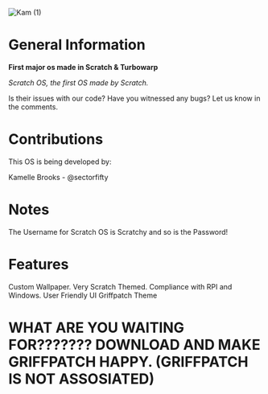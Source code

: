 
![Kam (1)](https://github.com/sectorfifty/ScratchOS/assets/166570969/6b3c9866-4330-4754-abda-c8955b35d0f4)
# General Information
**First major os made in Scratch & Turbowarp**

*Scratch OS, the first OS made by Scratch.*

Is their issues with our code? Have you witnessed any bugs? Let us know in the comments.

# Contributions

This OS is being developed by:

Kamelle Brooks - @sectorfifty

# Notes
The Username for Scratch OS is Scratchy and so is the Password!

# Features
Custom Wallpaper.
Very Scratch Themed.
Compliance with RPI and Windows.
User Friendly UI 
Griffpatch Theme

# WHAT ARE YOU WAITING FOR??????? DOWNLOAD AND MAKE GRIFFPATCH HAPPY. (GRIFFPATCH IS NOT ASSOSIATED)
